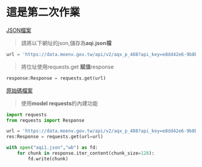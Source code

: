# 這是第二次作業


[JSON檔案](https://github.com/NoktoX/__11304_python_2024_tvdi__/blob/main/homework/%E9%99%B3%E8%90%B1/issue6/aqi.json)
> 請將以下網址的json,儲存為**aqi.json檔**
```python
url = 'https://data.moenv.gov.tw/api/v2/aqx_p_488?api_key=e8dd42e6-9b8b-43f8-991e-b3dee723a52d&limit=1000&sort=datacreationdate desc&format=JSON'
```
>將位址使用requests.get **賦值**response

```python
response:Response = requests.get(url)
```
[原始碼檔案](https://github.com/NoktoX/__11304_python_2024_tvdi__/blob/main/homework/%E9%99%B3%E8%90%B1/issue6/lesson2.ipynb)


>使用**model requests**的內建功能

```python
import requests
from requests import Response

url = 'https://data.moenv.gov.tw/api/v2/aqx_p_488?api_key=e8dd42e6-9b8b-43f8-991e-b3dee723a52d&limit=1000&sort=datacreationdate desc&format=JSON'
res:Response = requests.get(url=url)
```

```python
with open("aqi1.json","wb") as fd:
    for chunk in response.iter_content(chunk_size=128):
        fd.write(chunk)
```